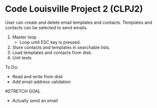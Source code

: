 # Code Louisville Project 2 (CLPJ2)


User can create and delete email templates and contacts. Templates and contacts can be selected to send emails. 

1. Master loop
    - Loop until ESC key is pressed.
2. Store contacts and templates in searchable lists.
3. Load templates and contacts from disk.
4. Unit tests

To Do:
- Read and write from disk
- Add email address validation

#STRETCH GOAL
- Actually send an email

